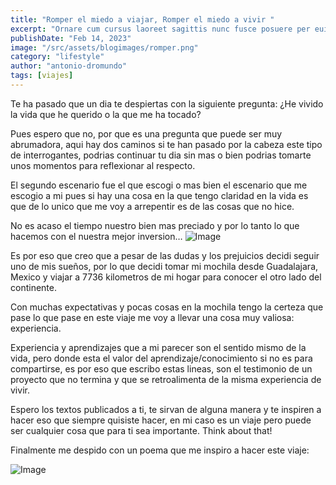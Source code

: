 ```yaml
---
title: "Romper el miedo a viajar, Romper el miedo a vivir "
excerpt: "Ornare cum cursus laoreet sagittis nunc fusce posuere per euismod dis vehicula a, semper fames lacus maecenas dictumst pulvinar neque enim non potenti. Torquent hac sociosqu eleifend potenti."
publishDate: "Feb 14, 2023"
image: "/src/assets/blogimages/romper.png"
category: "lifestyle"
author: "antonio-dromundo"
tags: [viajes]
---
```


Te ha pasado que un dia te despiertas con la siguiente pregunta: ¿He vivido la vida que he querido o la que me ha tocado? 

Pues espero que no, por que es una pregunta que puede ser muy abrumadora, aqui hay dos caminos si te han pasado por la cabeza este tipo de interrogantes, podrias continuar tu dia sin mas o bien podrias tomarte unos momentos para reflexionar al respecto.

El segundo escenario fue el que escogi o mas bien el escenario que me escogio a mi pues si hay una cosa en la que tengo claridad en la vida es que de lo unico que me voy a arrepentir es de las cosas que no hice.

No es acaso el tiempo nuestro bien mas preciado y por lo tanto lo que hacemos con el nuestra mejor inversion…
![Image](https://res.cloudinary.com/daizxjjsm/image/upload/v1725488689/bpjx4xv6spl5ifvjnodv.jpg)

Es por eso que creo que a pesar de las dudas y los prejuicios decidi seguir uno de mis sueños, por lo que decidi tomar mi mochila desde Guadalajara, Mexico y viajar a 7736 kilometros de mi hogar para conocer el otro lado del continente. 

Con muchas expectativas y pocas cosas en la mochila tengo la certeza que pase lo que pase en este viaje me voy a llevar una cosa muy valiosa: experiencia. 

Experiencia y aprendizajes que a mi parecer son el sentido mismo de la vida, pero donde esta el valor del aprendizaje/conocimiento si no es para compartirse, es por eso que escribo estas lineas, son el testimonio de un proyecto que no termina y que se retroalimenta de la misma experiencia de vivir.

Espero los textos publicados a ti, te sirvan de alguna manera y te inspiren a hacer eso que siempre quisiste hacer, en mi caso es un viaje pero puede ser cualquier cosa que para ti sea importante. Think about that!

Finalmente me despido con un poema que me inspiro a hacer este viaje:

![Image](https://res.cloudinary.com/daizxjjsm/image/upload/v1725488689/g07vwbhwh6ocevchyr0s.jpg)